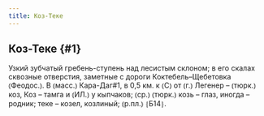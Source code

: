```yaml
---
title: Коз-Теке
---
```

## Коз-Теке {#1}

Узкий зубчатый гребень-ступень над лесистым склоном; в его скалах сквозные отверстия, заметные с дороги Коктебель–Щебетовка ⦅Феодос.⦆. В ⦅масс.⦆ Кара-Даг#1, в 0,5 км. к ⦅С⦆ от ⦅г.⦆ Легенер – ⦅тюрк.⦆ коз, Коз – тамга и ⦅ИЛ.⦆ у кыпчаков; ⦅ср.⦆ ⦅тюрк.⦆ козь – глаз, иногда – родник; теке – козел, козлиный; ⦅р.пл.⦆ ⦃Б14⦄.
